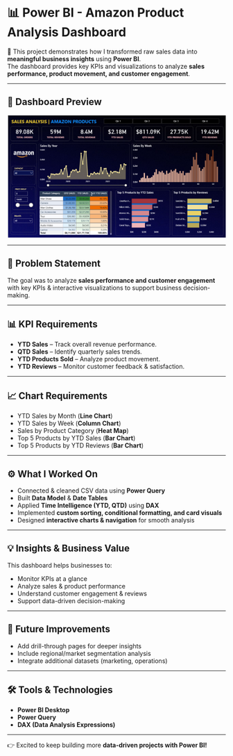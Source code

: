 # 📊 Power BI - Amazon Product Analysis Dashboard

🚀 This project demonstrates how I transformed raw sales data into **meaningful business insights** using **Power BI**.  
The dashboard provides key KPIs and visualizations to analyze **sales performance, product movement, and customer engagement**.

---

## 📸 Dashboard Preview
![Sales Performance Dashboard](https://raw.githubusercontent.com/Shanawazuddin/Amazon-Product-Analysis/refs/heads/main/Dashboard%20Screenshot.png)

---

## 📌 Problem Statement
The goal was to analyze **sales performance and customer engagement** with key KPIs & interactive visualizations to support business decision-making.

---

## 📊 KPI Requirements
- **YTD Sales** – Track overall revenue performance.  
- **QTD Sales** – Identify quarterly sales trends.  
- **YTD Products Sold** – Analyze product movement.  
- **YTD Reviews** – Monitor customer feedback & satisfaction.  

---

## 📈 Chart Requirements
- YTD Sales by Month (**Line Chart**)  
- YTD Sales by Week (**Column Chart**)  
- Sales by Product Category (**Heat Map**)  
- Top 5 Products by YTD Sales (**Bar Chart**)  
- Top 5 Products by YTD Reviews (**Bar Chart**)  

---

## ⚙️ What I Worked On
- Connected & cleaned CSV data using **Power Query**  
- Built **Data Model** & **Date Tables**  
- Applied **Time Intelligence (YTD, QTD)** using **DAX**  
- Implemented **custom sorting, conditional formatting, and card visuals**  
- Designed **interactive charts & navigation** for smooth analysis  

---

## 💡 Insights & Business Value
This dashboard helps businesses to:  
- Monitor KPIs at a glance  
- Analyze sales & product performance  
- Understand customer engagement & reviews  
- Support data-driven decision-making  

---

## 🚀 Future Improvements
- Add drill-through pages for deeper insights  
- Include regional/market segmentation analysis  
- Integrate additional datasets (marketing, operations)  

---

## 🛠️ Tools & Technologies
- **Power BI Desktop**  
- **Power Query**  
- **DAX (Data Analysis Expressions)**  

---

👉 Excited to keep building more **data-driven projects with Power BI!**  
